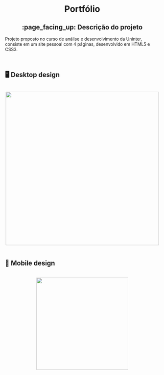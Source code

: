 <h1 align = "center">Portfólio</h1>
<h2 align = "center">:page_facing_up: Descrição do projeto</h2>
<p>Projeto proposto no curso de análise e desenvolvimento da Uninter, consiste em um site pessoal com 4 páginas, desenvolvido em HTML5 e CSS3.</p>
<br>

## :desktop_computer: Desktop design
<br>
<div align = "center">
<img src = "https://github.com/user-attachments/assets/1c223b5b-7aeb-4cdf-8dd3-ab462ad8bf71" width = "500" />
</div>
<br>

## :iphone: Mobile design
<br>
<div align = "center">
<img src = "https://github.com/user-attachments/assets/61d92562-fa9a-4187-8eac-b3142147c50e" width = "300" />
</div>
<br>
